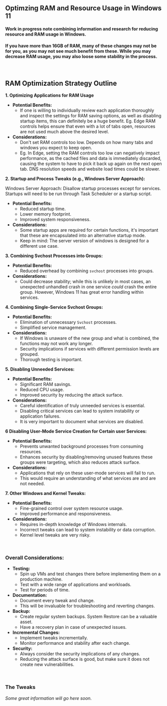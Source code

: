 ## Optimzing RAM and Resource Usage in Windows 11

#### Work in progress note combining information and research for reducing resource and RAM usage in Windows.

#### If you have more than 16GB of RAM, many of these changes may not be for you, as you may not see much benefit from these. While you may decrease RAM usage, you may also loose some stability in the process.

<br/>

## RAM Optimization Strategy Outline

**1. Optimizing Applications for RAM Usage**
   * **Potential Benefits:**
     * If one is willing to individually review each application thoroughly and inspect the settings for RAM saving options, as well as disabling startup items, this can definitely be a huge benefit. Eg. Edge RAM controls helps ensure that even with a lot of tabs open, resources are not used much above the desired level.
   * **Considerations:**
     * Don't set RAM controls too low. Depends on how many tabs and windows you expect to keep open.
     * Eg. In Edge, setting the RAM controls too low can negatively impact performance, as the cached files and data is immediately discarded, causing the system to have to pick it back up again on the next open tab. DNS resolution speeds and website load times could be slower.
    
**2. Startup and Process Tweaks (e.g., Windows Server Approach):**

Windows Server Approach: Disallow startup processes except for services. Startups will need to be run through Task Scheduler or a startup script.

   * **Potential Benefits:**
     * Reduced startup time.
     * Lower memory footprint.
     * Improved system responsiveness.
   * **Considerations:**
     * Some startup apps are required for certain functions, it's important that these are encapsulated into an alternative startup mode.
     * Keep in mind: The server version of windows is designed for a different use case.

**3. Combining Svchost Processes into Groups:**
   * **Potential Benefits:**
     * Reduced overhead by combining `svchost` processes into groups.
   * **Considerations:**
     * Could decrease stability; while this is unlikely in most cases, an unexpected unhandled crash in one service *could* crash the entire group. However, Windows 11 has great error handling within services.

**4. Combining Single-Service Svchost Groups:**
   * **Potential Benefits:**
     * Elimination of unnecessary `Svchost` processes.
     * Simplified service management.
   * **Considerations:**
     * If Windows is unaware of the new group and what is combined, the functions may not work any longer.
     * Security implications if services with different permission levels are grouped.
     * Thorough testing is important.

**5. Disabling Unneeded Services:**
   * **Potential Benefits:**
     * Significant RAM savings.
     * Reduced CPU usage.
     * Improved security by reducing the attack surface.
   * **Considerations:**
     * Careful identification of truly unneeded services is essential.
     * Disabling critical services can lead to system instability or application failures.
     * It is very important to document what services are disabled.

**6 Disabling User-Mode Service Creation for Certain user Services:**
   * **Potential Benefits:**
     * Prevents unwanted background processes from consuming resources.
     * Enhances security by disabling/removing unused features these groups were targeting, which also reduces attack surface.
   * **Considerations:**
     * Applications that rely on these user-mode services will fail to run.
     * This would require an understanding of what services are and are not needed.

**7. Other Windows and Kernel Tweaks:**
   * **Potential Benefits:**
     * Fine-grained control over system resource usage.
     * Improved performance and responsiveness.
   * **Considerations:**
     * Requires in-depth knowledge of Windows internals.
     * Incorrect tweaks can lead to system instability or data corruption.
     * Kernel level tweaks are very risky.

<br/>

### Overall Considerations:

* **Testing:**
    * Spin up VMs and test changes there before implementing them on a production machine.
    * Test with a wide range of applications and workloads.
    * Test for periods of time.
* **Documentation:**
    * Document every tweak and change.
    * This will be invaluable for troubleshooting and reverting changes.
* **Backup:**
    * Create regular system backups. System Restore can be a valuable asset.
    * Have a recovery plan in case of unexpected issues.
* **Incremental Changes:**
    * Implement tweaks incrementally.
    * Monitor performance and stability after each change.
* **Security:**
    * Always consider the security implications of any changes.
    * Reducing the attack surface is good, but make sure it does not create new vulnerabilities.

<br/>

### The Tweaks

*Some great information will go here soon.*
    
